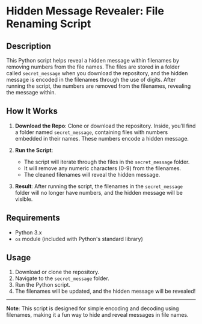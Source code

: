 # Hidden Message Revealer: File Renaming Script

## Description

This Python script helps reveal a hidden message within filenames by removing numbers from the file names. The files are stored in a folder called `secret_message` when you download the repository, and the hidden message is encoded in the filenames through the use of digits. After running the script, the numbers are removed from the filenames, revealing the message within.

## How It Works

1. **Download the Repo**: Clone or download the repository. Inside, you’ll find a folder named `secret_message`, containing files with numbers embedded in their names. These numbers encode a hidden message.

2. **Run the Script**:
    - The script will iterate through the files in the `secret_message` folder.
    - It will remove any numeric characters (0-9) from the filenames.
    - The cleaned filenames will reveal the hidden message.

3. **Result**: After running the script, the filenames in the `secret_message` folder will no longer have numbers, and the hidden message will be visible.

## Requirements

- Python 3.x
- `os` module (included with Python's standard library)

## Usage

1. Download or clone the repository.
2. Navigate to the `secret_message` folder.
3. Run the Python script.
4. The filenames will be updated, and the hidden message will be revealed!

---

**Note**: This script is designed for simple encoding and decoding using filenames, making it a fun way to hide and reveal messages in file names.
